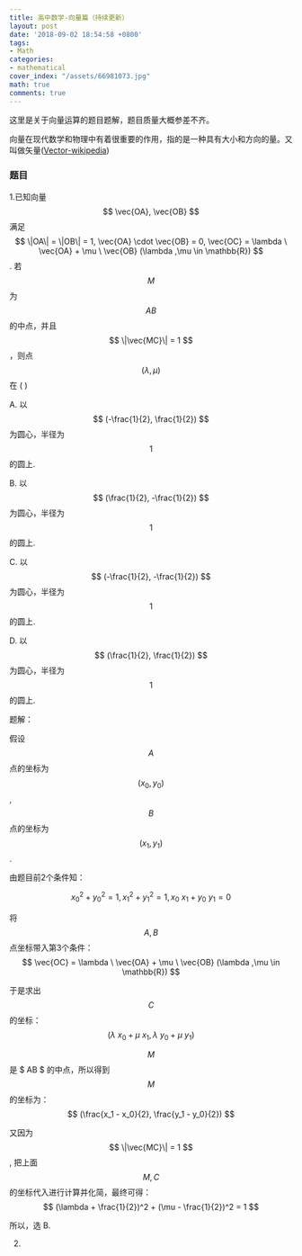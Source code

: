 ```yaml
---
title: 高中数学-向量篇（持续更新）
layout: post
date: '2018-09-02 18:54:58 +0800'
tags:
- Math
categories:
- mathematical
cover_index: "/assets/66981073.jpg"
math: true
comments: true
---
```


这里是关于向量运算的题目题解，题目质量大概参差不齐。

向量在现代数学和物理中有着很重要的作用，指的是一种具有大小和方向的量。又叫做矢量([Vector-wikipedia](https://en.wikipedia.org/wiki/Vector))

### 题目
1.已知向量 $$ \vec{OA}, \vec{OB} $$ 满足 $$ \|OA\| = \|OB\| = 1, \vec{OA} \cdot \vec{OB} = 0, \vec{OC} = \lambda \ \vec{OA} + \mu \ \vec{OB} (\lambda ,\mu \in \mathbb{R}) $$. 若 $$ M $$ 为 $$ AB $$ 的中点，并且 $$ \|\vec{MC}\| = 1 $$，则点 $$ (\lambda , \mu) $$ 在 (  )

A. 以 $$ (-\frac{1}{2}, \frac{1}{2}) $$ 为圆心，半径为 $$ 1 $$ 的圆上.

B. 以 $$ (\frac{1}{2}, -\frac{1}{2}) $$ 为圆心，半径为 $$ 1 $$ 的圆上.

C. 以 $$ (-\frac{1}{2}, -\frac{1}{2}) $$ 为圆心，半径为 $$ 1 $$ 的圆上.

D. 以 $$ (\frac{1}{2}, \frac{1}{2}) $$ 为圆心，半径为 $$ 1 $$ 的圆上.

题解：

假设 $$ A $$ 点的坐标为 $$ (x_0, y_0) $$, $$ B $$ 点的坐标为 $$ (x_1, y_1) $$.

由题目前2个条件知：

$$ x_0 ^2 + y_0 ^2 = 1, x_1 ^2 + y_1 ^2 = 1, x_0 \ x_1 + y_0 \ y_1 = 0 $$

将 $$ A,B $$ 点坐标带入第3个条件：$$ \vec{OC} = \lambda \ \vec{OA} + \mu \ \vec{OB} (\lambda ,\mu \in \mathbb{R}) $$

于是求出 $$ C $$ 的坐标：$$ (\lambda \ x_0 + \mu \ x_1, \lambda \ y_0 + \mu \ y_1) $$

$$ M $$ 是 $ AB $ 的中点，所以得到 $$ M $$ 的坐标为：$$ (\frac{x_1 - x_0}{2}, \frac{y_1 - y_0}{2}) $$

又因为 $$ \|\vec{MC}\| = 1 $$, 把上面 $$ M, C $$ 的坐标代入进行计算并化简，最终可得：$$ (\lambda + \frac{1}{2})^2 + (\mu - \frac{1}{2})^2 = 1 $$

所以，选 B.

2.
